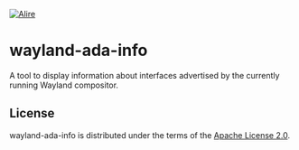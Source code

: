 [![Alire](https://img.shields.io/endpoint?url=https://alire.ada.dev/badges/wayland_ada_info.json)](https://alire.ada.dev/crates/wayland_ada_info.html)

# wayland-ada-info

A tool to display information about interfaces advertised by the
currently running Wayland compositor.

## License

wayland-ada-info is distributed under the terms of the [Apache License 2.0][url-apache].

  [url-apache]: https://opensource.org/licenses/Apache-2.0
